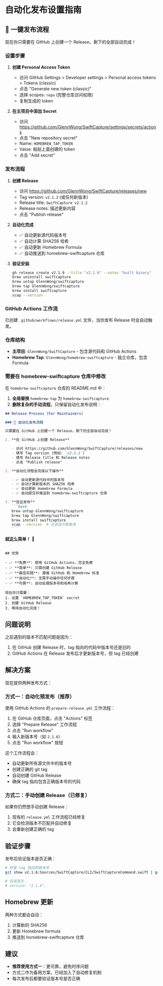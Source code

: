 # 自动化发布设置指南

## 🚀 一键发布流程

现在你只需要在 GitHub 上创建一个 Release，剩下的全部自动完成！

### 设置步骤

1. **创建 Personal Access Token**

   - 访问 GitHub Settings > Developer settings > Personal access tokens > Tokens (classic)
   - 点击 "Generate new token (classic)"
   - 选择 scopes: `repo` (完整仓库访问权限)
   - 复制生成的 token

2. **在主项目中添加 Secret**
   - 访问 https://github.com/GlennWong/SwiftCapture/settings/secrets/actions
   - 点击 "New repository secret"
   - Name: `HOMEBREW_TAP_TOKEN`
   - Value: 粘贴上面创建的 token
   - 点击 "Add secret"

### 发布流程

1. **创建 Release**

   - 访问 https://github.com/GlennWong/SwiftCapture/releases/new
   - Tag version: `v2.1.2` (或任何新版本)
   - Release title: `SwiftCapture v2.1.2`
   - Release notes: 描述更新内容
   - 点击 "Publish release"

2. **自动化完成**

   - ✅ 自动更新源代码版本号
   - ✅ 自动计算 SHA256 哈希
   - ✅ 自动更新 Homebrew Formula
   - ✅ 自动推送到 homebrew-swiftcapture 仓库

3. **验证安装**
   ```bash
   gh release create v2.1.9 --title "v2.1.9" --notes "built binary"
   brew uninstall swiftcapture
   brew untap GlennWong/swiftcapture
   brew tap GlennWong/swiftcapture
   brew install swiftcapture
   scap --version
   ```

### GitHub Actions 工作流

已创建 `.github/workflows/release.yml` 文件，当你发布 Release 时会自动触发。

### 仓库结构

- **主项目**: `GlennWong/SwiftCapture` - 包含源代码和 GitHub Actions
- **Homebrew Tap**: `GlennWong/homebrew-swiftcapture` - 独立仓库，包含 Formula

### 需要在 homebrew-swiftcapture 仓库中修改

在 `homebrew-swiftcapture` 仓库的 README.md 中：

1. **全局替换** `homebrew-tap` 为 `homebrew-swiftcapture`
2. **删除复杂的手动流程**，只保留自动化发布说明：

````markdown
## Release Process (For Maintainers)

### 🚀 自动化发布流程

只需要在 GitHub 上创建一个 Release，剩下的全部自动完成！

1. **在 GitHub 上创建 Release**

   - 访问 https://github.com/GlennWong/SwiftCapture/releases/new
   - 填写 Tag version (例如: `v2.1.2`)
   - 填写 Release title 和 Release notes
   - 点击 "Publish release"

2. **自动化流程会完成以下操作**

   - ✅ 自动更新源代码中的版本号
   - ✅ 自动计算新版本的 SHA256 哈希
   - ✅ 自动更新 Homebrew Formula
   - ✅ 自动提交并推送到 homebrew-swiftcapture 仓库

3. **验证发布**
   ```bash
   brew untap GlennWong/swiftcapture
   brew tap GlennWong/swiftcapture
   brew install swiftcapture
   scap --version  # 应该显示新版本
   ```
````

**就这么简单！** 🎉

```

## 优势

- ✅ **免费**: 使用 GitHub Actions，完全免费
- ✅ **简单**: 只需创建 GitHub Release
- ✅ **最佳实践**: 遵循 GitHub 和 Homebrew 标准
- ✅ **自动化**: 无需手动操作任何步骤
- ✅ **可靠**: 自动处理版本号和哈希计算

现在你只需要：
1. 设置 `HOMEBREW_TAP_TOKEN` secret
2. 创建 GitHub Release
3. 等待自动化完成！
```

## 问题说明

之前遇到的版本不匹配问题是因为：

1. 在 GitHub 创建 Release 时，tag 指向的代码中版本号还是旧的
2. GitHub Actions 在 Release 发布后才更新版本号，但 tag 已经创建

## 解决方案

现在提供两种发布方式：

### 方式一：自动化预发布（推荐）

使用 GitHub Actions 的 `prepare-release.yml` 工作流程：

1. 在 GitHub 仓库页面，点击 "Actions" 标签
2. 选择 "Prepare Release" 工作流程
3. 点击 "Run workflow"
4. 输入新版本号（如 `2.1.6`）
5. 点击 "Run workflow" 按钮

这个工作流程会：

- 自动更新所有源文件中的版本号
- 创建正确的 git tag
- 自动创建 GitHub Release
- 确保 tag 指向包含正确版本号的代码

### 方式二：手动创建 Release（已修复）

如果你仍然想手动创建 Release：

1. 现有的 `release.yml` 工作流程已经修复
2. 它会检测版本不匹配并自动修复
3. 会重新创建正确的 tag

## 验证步骤

发布后验证版本是否正确：

```bash
# 检查 tag 指向的版本号
git show v2.1.6:Sources/SwiftCapture/CLI/SwiftCaptureCommand.swift | grep "version:"

# 应该显示：
# version: "2.1.6",
```

## Homebrew 更新

两种方式都会自动：

1. 计算新的 SHA256
2. 更新 Homebrew formula
3. 推送到 homebrew-swiftcapture 仓库

## 建议

- **推荐使用方式一**：更可靠，避免时序问题
- 方式二作为备用方案，已经加入了自动修复机制
- 每次发布后都要验证版本号是否正确

